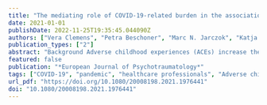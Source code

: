 ```yaml
---
title: "The mediating role of COVID-19-related burden in the association between adverse childhood experiences and emotional exhaustion: results of the egePan – VOICE study"
date: 2021-01-01
publishDate: 2022-11-25T19:35:45.044090Z
authors: ["Vera Clemens", "Petra Beschoner", "Marc N. Jarczok", "Katja Weimer", "Maximilian Kempf", "Eva Morawa", "Franziska Geiser", "Christian Albus", "Susan Steudte-Schmiedgen", "Harald Gündel", "J.M. Fegert", "Lucia Jerg-Bretzke"]
publication_types: ["2"]
abstract: "Background Adverse childhood experiences (ACEs) increase the risk for mental health problems. However, there is a lack of data targeting the role of ACEs for one of the most prevalent mental health problems in health-care professionals: burnout.Objective We aimed to assess the relationship between ACEs and the core burnout dimension ‘emotional exhaustion’ (EE). As health-care professionals have been facing particular challenges during the COVID-19 pandemic, we furthermore aimed to assess the role of COVID-19 associated burden in the interplay between ACEs and EE.Methods During the first lockdown in Germany, a total of 2500 medical healthcare professionals were questioned in a cross-sectional online survey. Questions targeted, among others, sociodemographics, ACEs, COVID-19-associated problems (e.g. increase of workload, worries about relatives and patients) and emotional exhaustion, measured by the respective dimension of the Maslach Burnout Inventory (MBI).Results In German health-care professionals, ACEs were associated with a higher EE score. The number of experienced ACEs was associated with the majority of assessed COVID-19-associated problems. An increasing number of ACEs predicted higher EE scores, controlling for gender. The association between ACEs and EE was mediated significantly by COVID-19-associated problems. These included maladaptive coping strategies such as increased smoking, drinking and use of antidepressants/tranquilizers, feeling less protected by measures of the employee or the state, a greater feeling of being burdened by COVID-19-associated problems and greater exhaustion and sleep problems.Conclusion Our findings suggest ACEs as significant risk factor for EE in German health-care professionals. The current pandemic means a significant burden that further pronounces this risk."
featured: false
publication: "*European Journal of Psychotraumatology*"
tags: ["COVID-19", "pandemic", "healthcare professionals", "Adverse childhood experiences (ACEs)", "agotamiento", "agotamiento emocional", "burnout", "emotional exhaustion", "Experiencias adversas en la niñez (ACEs)", "pandemia", "profesionales de la salud", "不良童年经历 (ACE)", "倦怠", "医疗保健专业人员", "情绪疲惫", "流行病"]
url_pdf: "https://doi.org/10.1080/20008198.2021.1976441"
doi: "10.1080/20008198.2021.1976441"
---
```



